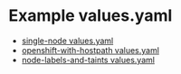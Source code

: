 # Example values.yaml

- [single-node values.yaml](examples/single-node/values.yaml)
- [openshift-with-hostpath values.yaml](examples/openshift-with-hostpath/values.yaml)
- [node-labels-and-taints values.yaml](examples/node-labels-and-taints/values.yaml)